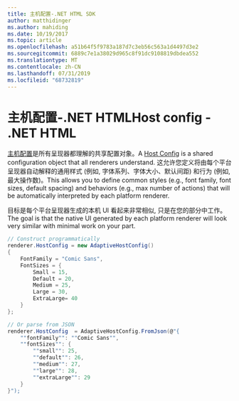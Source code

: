 ```yaml
---
title: 主机配置-.NET HTML SDK
author: matthidinger
ms.author: mahiding
ms.date: 10/19/2017
ms.topic: article
ms.openlocfilehash: a51b64f5f9783a187d7c3eb56c563a1d4497d3e2
ms.sourcegitcommit: 6889c7e1a38029d965c8f91dc9108819dbdea552
ms.translationtype: MT
ms.contentlocale: zh-CN
ms.lasthandoff: 07/31/2019
ms.locfileid: "68732819"
---
```

# <a name="host-config---net-html"></a><span data-ttu-id="dc335-102">主机配置-.NET HTML</span><span class="sxs-lookup"><span data-stu-id="dc335-102">Host config - .NET HTML</span></span>

<span data-ttu-id="dc335-103">[主机配置](../../../rendering-cards/host-config.md)是所有呈现器都理解的共享配置对象。</span><span class="sxs-lookup"><span data-stu-id="dc335-103">A [Host Config](../../../rendering-cards/host-config.md) is a shared configuration object that all renderers understand.</span></span> <span data-ttu-id="dc335-104">这允许您定义将由每个平台呈现器自动解释的通用样式 (例如, 字体系列、字体大小、默认间距) 和行为 (例如, 最大操作数)。</span><span class="sxs-lookup"><span data-stu-id="dc335-104">This allows you to define common styles (e.g., font family, font sizes, default spacing) and behaviors (e.g., max number of actions) that will be automatically interpreted by each platform renderer.</span></span> 

<span data-ttu-id="dc335-105">目标是每个平台呈现器生成的本机 UI 看起来非常相似, 只是在您的部分中工作。</span><span class="sxs-lookup"><span data-stu-id="dc335-105">The goal is that the native UI generated by each platform renderer will look very similar with minimal work on your part.</span></span>

```csharp
// Construct programmatically
renderer.HostConfig = new AdaptiveHostConfig() 
{
    FontFamily = "Comic Sans",
    FontSizes = {
        Small = 15,
        Default = 20,
        Medium = 25,
        Large = 30,
        ExtraLarge= 40
    }
};

// Or parse from JSON
renderer.HostConfig  = AdaptiveHostConfig.FromJson(@"{
    ""fontFamily"": ""Comic Sans"",
    ""fontSizes"": {
        ""small"": 25,
        ""default"": 26,
        ""medium"": 27,
        ""large"": 28,
        ""extraLarge"": 29
    }
}");
```